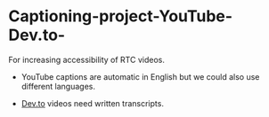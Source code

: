 # Captioning-project-YouTube-Dev.to-
For increasing accessibility of RTC videos. 

- YouTube captions are automatic in English but we could also use different languages.

- [Dev.to](https://dev.to/realtoughcandy) videos need written transcripts. 
